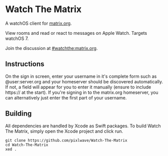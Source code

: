 # Watch The Matrix

A watchOS client for [matrix.org](https://www.matrix.org).

View rooms and read or react to messages on Apple Watch. Targets watchOS 7.

Join the discussion at [#watchthe:matrix.org](https://matrix.to/#/#watchthe:matrix.org).

## Instructions

On the sign in screen, enter your username in it's complete form such as @user:server.org and your homeserver should be discovered automatically. If not, a field will appear for you to enter it manually (ensure to include https:// at the start). If you're signing in to the matrix.org homeserver, you can alternatively just enter the first part of your username. 

## Building

All dependencies are handled by Xcode as Swift packages. To build Watch The Matrix, simply open the Xcode project and click run.

```
git clone https://github.com/pixlwave/Watch-The-Matrix
cd Watch-The-Matrix
xed .
```
